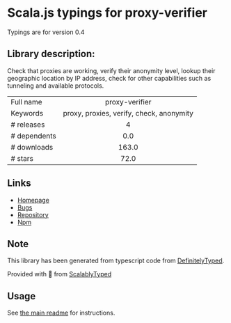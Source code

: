 
# Scala.js typings for proxy-verifier

Typings are for version 0.4

## Library description:
Check that proxies are working, verify their anonymity level, lookup their geographic location by IP address, check for other capabilities such as tunneling and available protocols.

|                    |                 |
| ------------------ | :-------------: |
| Full name          | proxy-verifier |
| Keywords           | proxy, proxies, verify, check, anonymity |
| # releases         | 4 |
| # dependents       | 0.0 |
| # downloads        | 163.0 |
| # stars            | 72.0 |

## Links
- [Homepage](https://github.com/chill117/proxy-verifier#readme)
- [Bugs](https://github.com/chill117/proxy-verifier/issues)
- [Repository](https://github.com/chill117/proxy-verifier)
- [Npm](https://www.npmjs.com/package/proxy-verifier)
    


## Note
This library has been generated from typescript code from [DefinitelyTyped](https://definitelytyped.org).

Provided with :purple_heart: from [ScalablyTyped](https://github.com/oyvindberg/ScalablyTyped)

## Usage
See [the main readme](../../readme.md) for instructions.


